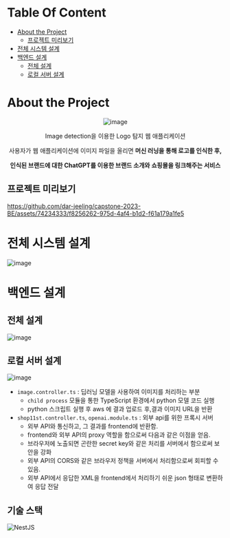 # Table Of Content
- [About the Project](#about-the-project)
  * [프로젝트 미리보기](#프로젝트-미리보기)
- [전체 시스템 설계](#전체-시스템-설계)
- [백엔드 설계](#백엔드-설계)
  * [전체 설계](#전체-설계)
  * [로컬 서버 설계](#로컬-서버-설계)

# About the Project
<div align="center">

  ![image](https://github.com/dar-jeeling/capstone-2023-BE/assets/74234333/09e0bfec-0c49-4167-9b57-c8dfe467b656)

  Image detection을 이용한 Logo 탐지 웹 애플리케이션
  
  사용자가 웹 애플리케이션에 이미지 파일을 올리면 <b>머신 러닝을 통해 로고를 인식한 후,</b>
  
  <b>인식된 브랜드에 대한 ChatGPT를 이용한 브랜드 소개와 쇼핑몰을 링크해주는 서비스</b>

</div>

## 프로젝트 미리보기
https://github.com/dar-jeeling/capstone-2023-BE/assets/74234333/f8256262-975d-4af4-b1d2-f61a179a1fe5


# 전체 시스템 설계
![image](https://github.com/dar-jeeling/capstone-2023-BE/assets/74234333/acc760e6-047d-4251-884e-7dda0c0618f8)

# 백엔드 설계
## 전체 설계
![image](https://github.com/dar-jeeling/capstone-2023-BE/assets/74234333/143947a4-9306-4d01-9d94-040482afcd48)

## 로컬 서버 설계
![image](https://github.com/dar-jeeling/capstone-2023-BE/assets/74234333/c978ba9a-c03b-4b83-9874-647c170b0042)

- `image.controller.ts` : 딥러닝 모델을 사용하여 이미지를 처리하는 부분
  - `child process` 모듈을 통한 TypeScript 환경에서 python 모델 코드 실행
  - python 스크립트 실행 후 aws 에 결과 업로드 후,결과 이미지 URL을 반환
- `shop11st.controller.ts`, `openai.module.ts` : 외부 api를 위한 프록시 서버
  - 외부 API와 통신하고, 그 결과를 frontend에 반환함.
  - frontend와 외부 API의 proxy 역할을 함으로써 다음과 같은 이점을 얻음.
  - 브라우저에 노출되면 곤란한 secret key와 같은 처리를 서버에서 함으로써 보안을 강화
  - 외부 API의 CORS와 같은 브라우저 정책을 서버에서 처리함으로써 회피할 수 있음.
  - 외부 API에서 응답한 XML을 frontend에서 처리하기 쉬운 json 형태로 변환하여 응답 전달
 
## 기술 스택
![NestJS](https://img.shields.io/badge/nestjs-%23E0234E.svg?style=for-the-badge&logo=nestjs&logoColor=white)
